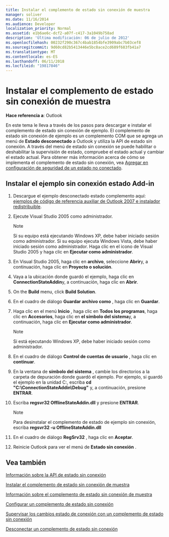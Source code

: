 ```yaml
---
title: Instalar el complemento de estado sin conexión de muestra
manager: soliver
ms.date: 11/16/2014
ms.audience: Developer
localization_priority: Normal
ms.assetid: e1b6ae6c-dcf2-a07f-c417-3a1049b758ad
description: 'Última modificación: 06 de julio de 2012'
ms.openlocfilehash: 00232f290c367c4bab1854bfe3909abc7b03cef8
ms.sourcegitcommit: 9d60cd82b5413446e5bc8ace2cd689f683fb41a7
ms.translationtype: MT
ms.contentlocale: es-ES
ms.lasthandoff: 06/11/2018
ms.locfileid: "19817846"
---
```

# <a name="installing-the-sample-offline-state-add-in"></a>Instalar el complemento de estado sin conexión de muestra

  
  
**Hace referencia a**: Outlook 
  
En este tema le lleva a través de los pasos para descargar e instalar el complemento de estado sin conexión de ejemplo. El complemento de estado sin conexión de ejemplo es un complemento COM que se agrega un menú de **Estado desconectado** a Outlook y utiliza la API de estado sin conexión. A través del menú de estado sin conexión se puede habilitar o deshabilitar la supervisión de estado, compruebe el estado actual y cambiar el estado actual. Para obtener más información acerca de cómo se implementa el complemento de estado sin conexión, vea [Agregar en configuración de seguridad de un estado no conectado](setting-up-an-offline-state-add-in.md).
  
## <a name="install-the-sample-offline-state-add-in"></a>Instalar el ejemplo sin conexión estado Add-in

1. Descargue el ejemplo desconectado estado complemento aquí: [ejemplos de código de referencia auxiliar de Outlook 2007 e instalador redistribuible](http://www.microsoft.com/en-us/download/details.aspx?id=24102).
    
2. Ejecute Visual Studio 2005 como administrador.
    
    > [!NOTE]
    > Si su equipo está ejecutando Windows XP, debe haber iniciado sesión como administrador. Si su equipo ejecuta Windows Vista, debe haber iniciado sesión como administrador. Haga clic en el icono de Visual Studio 2005 y haga clic en **Ejecutar como administrador**. 
  
3. En Visual Studio 2005, haga clic en **archivo**, seleccione **Abrir**y, a continuación, haga clic en **Proyecto o solución**.
    
4. Vaya a la ubicación donde guardó el ejemplo, haga clic en **ConnectionStateAddin**y, a continuación, haga clic en **Abrir**.
    
5. On the **Build** menu, click **Build Solution**.
    
6. En el cuadro de diálogo **Guardar archivo como** , haga clic en **Guardar**.
    
7. Haga clic en el menú **Inicio** , haga clic en **Todos los programas**, haga clic en **Accesorios**, haga clic en **el símbolo del sistema**y, a continuación, haga clic en **Ejecutar como administrador**.
    
    > [!NOTE]
    > Si está ejecutando Windows XP, debe haber iniciado sesión como administrador. 
  
8. En el cuadro de diálogo **Control de cuentas de usuario** , haga clic en **continuar**.
    
9. En la ventana de **símbolo del sistema** , cambie los directorios a la carpeta de depuración donde guardó el ejemplo. Por ejemplo, si guardó el ejemplo en la unidad C:\, escriba **cd "C:\ConnectionStateAddin\Debug"** y, a continuación, presione **ENTRAR**. 
    
10. Escriba **regsvr32 OfflineStateAddin.dll** y presione **ENTRAR**. 
    
    > [!NOTE]
    > Para desinstalar el complemento de estado de ejemplo sin conexión, escriba **regsvr32 -u OfflineStateAddin.dll**
  
11. En el cuadro de diálogo **RegSrv32** , haga clic en **Aceptar**.
    
12. Reinicie Outlook para ver el menú de **Estado sin conexión** . 
    
## <a name="see-also"></a>Vea también



[Información sobre la API de estado sin conexión](about-the-offline-state-api.md)
  
[Instalar el complemento de estado sin conexión de muestra](installing-the-sample-offline-state-add-in.md)
  
[Información sobre el complemento de estado sin conexión de muestra](about-the-sample-offline-state-add-in.md)
  
[Configurar un complemento de estado sin conexión](setting-up-an-offline-state-add-in.md)
  
[Supervisar los cambios estado de conexión con un complemento de estado sin conexión](monitoring-connection-state-changes-using-an-offline-state-add-in.md)
  
[Desconectar un complemento de estado sin conexión](disconnecting-an-offline-state-add-in.md)

